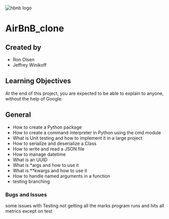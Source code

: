 ![hbnb logo](AirBnB_clone/web_static/images/logo.png)
# AirBnB_clone

## Created by

- Ron Olsen
- Jeffrey Winikoff

## Learning Objectives

At the end of this project, you are expected to be able to explain to anyone, without the help of Google:

## General

- How to create a Python package
- How to create a command interpreter in Python using the cmd module
- What is Unit testing and how to implement it in a large project
- How to serialize and deserialize a Class
- How to write and read a JSON file
- How to manage datetime
- What is an UUID
- What is *args and how to use it
- What is **kwargs and how to use it
- How to handle named arguments in a function
- testing branching

### Bugs and Issues

some issues with Testing not getting all the marks
program runs and hits all metrics except on test
